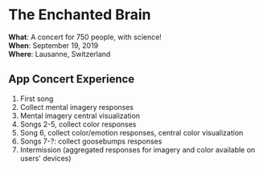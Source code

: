 # The Enchanted Brain

**What**: A concert for 750 people, with science!  
**When**: September 19, 2019  
**Where**: Lausanne, Switzerland

## App Concert Experience
1. First song
2. Collect mental imagery responses
3. Mental imagery central visualization
4. Songs 2-5, collect color responses
5. Song 6, collect color/emotion responses, central color visualization
6. Songs 7-?: collect goosebumps responses
7. Intermission (aggregated responses for imagery and color available on users' devices)